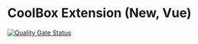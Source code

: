 # CoolBox Extension (New, Vue)

[![Quality Gate Status](https://sonarcloud.io/api/project_badges/measure?project=SleepyStew_coolbox_extension_new&metric=alert_status)](https://sonarcloud.io/summary/new_code?id=SleepyStew_coolbox_extension_new)

